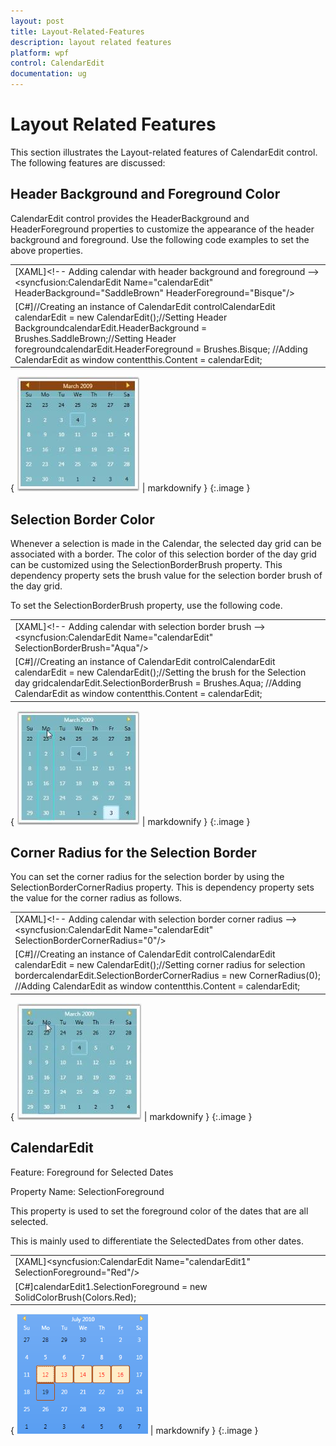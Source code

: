```yaml
---
layout: post
title: Layout-Related-Features
description: layout related features
platform: wpf
control: CalendarEdit
documentation: ug
---
```


# Layout Related Features

This section illustrates the Layout-related features of CalendarEdit control. The following features are discussed:

## Header Background and Foreground Color

CalendarEdit control provides the HeaderBackground and HeaderForeground properties to customize the appearance of the header background and foreground. Use the following code examples to set the above properties.

<table>
<tr>
<td>
[XAML]&lt;!-- Adding calendar with header background and foreground --&gt;&lt;syncfusion:CalendarEdit Name="calendarEdit" HeaderBackground="SaddleBrown" HeaderForeground="Bisque"/&gt;</td></tr>
<tr>
<td>
[C#]//Creating an instance of CalendarEdit controlCalendarEdit calendarEdit = new CalendarEdit();//Setting Header BackgroundcalendarEdit.HeaderBackground = Brushes.SaddleBrown;//Setting Header foregroundcalendarEdit.HeaderForeground = Brushes.Bisque;  //Adding CalendarEdit as window contentthis.Content = calendarEdit;</td></tr>
</table>


{ ![](Layout-Related-Features_images/Layout-Related-Features_img1.jpeg) | markdownify }
{:.image }


## Selection Border Color

Whenever a selection is made in the Calendar, the selected day grid can be associated with a border. The color of this selection border of the day grid can be customized using the SelectionBorderBrush property. This dependency property sets the brush value for the selection border brush of the day grid.

To set the SelectionBorderBrush property, use the following code.

<table>
<tr>
<td>
[XAML]&lt;!-- Adding calendar with selection border brush --&gt;&lt;syncfusion:CalendarEdit Name="calendarEdit" SelectionBorderBrush="Aqua"/&gt;</td></tr>
<tr>
<td>
[C#]//Creating an instance of CalendarEdit controlCalendarEdit calendarEdit = new CalendarEdit();//Setting the brush for the Selection day gridcalendarEdit.SelectionBorderBrush = Brushes.Aqua;    //Adding CalendarEdit as window contentthis.Content = calendarEdit;</td></tr>
</table>




{ ![](Layout-Related-Features_images/Layout-Related-Features_img2.jpeg) | markdownify }
{:.image }




## Corner Radius for the Selection Border

You can set the corner radius for the selection border by using the SelectionBorderCornerRadius property. This is dependency property sets the value for the corner radius as follows.

<table>
<tr>
<td>
[XAML]&lt;!-- Adding calendar with selection border corner radius --&gt;&lt;syncfusion:CalendarEdit Name="calendarEdit" SelectionBorderCornerRadius="0"/&gt;</td></tr>
<tr>
<td>
[C#]//Creating an instance of CalendarEdit controlCalendarEdit calendarEdit = new CalendarEdit();//Setting corner radius for selection bordercalendarEdit.SelectionBorderCornerRadius = new CornerRadius(0); //Adding CalendarEdit as window contentthis.Content = calendarEdit; </td></tr>
</table>


{ ![](Layout-Related-Features_images/Layout-Related-Features_img3.jpeg) | markdownify }
{:.image }


## CalendarEdit

Feature: Foreground for Selected Dates

Property Name: SelectionForeground

This property is used to set the foreground color of the dates that are all selected.

This is mainly used to differentiate the SelectedDates from other dates.

<table>
<tr>
<td>
[XAML]&lt;syncfusion:CalendarEdit Name="calendarEdit1" SelectionForeground="Red"/&gt;</td></tr>
<tr>
<td>
[C#]calendarEdit1.SelectionForeground = new SolidColorBrush(Colors.Red);</td></tr>
</table>


{ ![](Layout-Related-Features_images/Layout-Related-Features_img4.png) | markdownify }
{:.image }


